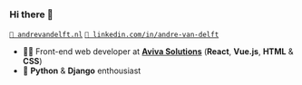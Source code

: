 ### Hi there 👋

[`👤 andrevandelft.nl`](https://andrevandelft.nl) [`🔗 linkedin.com/in/andre-van-delft`](https://www.linkedin.com/in/andre-van-delft/)

* 🧑‍💻 Front-end web developer at [**Aviva Solutions**](https://avivasolutions.nl/en) (**React**, **Vue.js**, **HTML** & **CSS**)
* 🐍 **Python** & **Django** enthousiast
